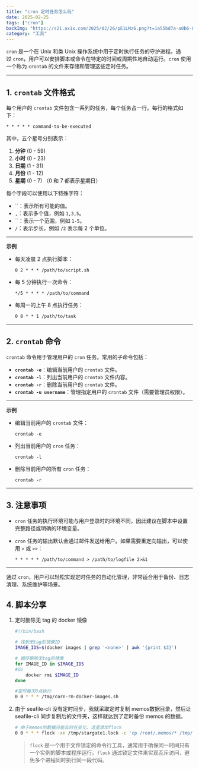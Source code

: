 ```yaml
---
title: "cron 定时任务怎么玩"
date: 2025-02-25
tags: ["cron"]
backImg: "https://s21.ax1x.com/2025/02/26/pE1LMz6.png?t=1a55bd7a-a0b6-80bd-bdc0-cc57144533ea"
category: "工具"
---
```

`cron` 是一个在 Unix 和类 Unix 操作系统中用于定时执行任务的守护进程。通过 `cron`，用户可以安排脚本或命令在特定的时间或周期性地自动运行。`cron` 使用一个称为 `crontab` 的文件来存储和管理这些定时任务。

---

## 1. `crontab` 文件格式

每个用户的 `crontab` 文件包含一系列的任务，每个任务占一行。每行的格式如下：

```
* * * * * command-to-be-executed
```

其中，五个星号分别表示：

1. **分钟** (0 - 59)
2. **小时** (0 - 23)
3. **日期** (1 - 31)
4. **月份** (1 - 12)
5. **星期** (0 - 7) （0 和 7 都表示星期日）

每个字段可以使用以下特殊字符：

- ``：表示所有可能的值。
- `,`：表示多个值，例如 `1,3,5`。
- ``：表示一个范围，例如 `1-5`。
- `/`：表示步长，例如 `/2` 表示每 2 个单位。

---

**示例**

- 每天凌晨 2 点执行脚本：

  ```
  0 2 * * * /path/to/script.sh
  ```
- 每 5 分钟执行一次命令：

  ```
  */5 * * * * /path/to/command
  ```
- 每周一的上午 8 点执行任务：

  ```
  0 8 * * 1 /path/to/task
  ```

---

## 2. `crontab` 命令

`crontab` 命令用于管理用户的 `cron` 任务。常用的子命令包括：

- **`crontab -e`**：编辑当前用户的 `crontab` 文件。
- **`crontab -l`**：列出当前用户的 `crontab` 文件内容。
- **`crontab -r`**：删除当前用户的 `crontab` 文件。
- **`crontab -u username`**：管理指定用户的 `crontab` 文件（需要管理员权限）。

---

**示例**

- 编辑当前用户的 `crontab` 文件：

  ```
  crontab -e
  ```
- 列出当前用户的 `cron` 任务：

  ```
  crontab -l
  ```
- 删除当前用户的所有 `cron` 任务：

  ```
  crontab -r
  ```

---

## 3. 注意事项

- `cron` 任务的执行环境可能与用户登录时的环境不同，因此建议在脚本中设置完整路径或明确的环境变量。
- `cron` 任务的输出默认会通过邮件发送给用户。如果需要重定向输出，可以使用 `>` 或 `>>`：

  ```
  * * * * * /path/to/command > /path/to/logfile 2>&1
  ```

---

通过 `cron`，用户可以轻松实现定时任务的自动化管理，非常适合用于备份、日志清理、系统维护等场景。

## 4. 脚本分享

1. 定时删除无 tag 的 docker 镜像

   ```bash
   #!/bin/bash

   # 找到无tag的镜像ID
   IMAGE_IDS=$(docker images | grep '<none>' | awk '{print $3}')

   # 循环删除无tag的镜像
   for IMAGE_ID in $IMAGE_IDS
   #do
       docker rmi $IMAGE_ID
   done
   ```
   ```bash
   #定时每天0点执行
   0 0 * * * /tmp/corn-rm-docker-images.sh
   ```
2. 由于 seafile-cli 没有定时同步，我就采取定时复制 memos数据目录，然后让seafile-cli 同步复制后的文件夹，这样就达到了定时备份 memos 的数据。

   ```bash
   # 由于memos的数据可能实时在变化，这里添加flock
   0 0 * * * flock -xn /tmp/stargate1.lock -c 'cp /root/.memos/* /tmp/memos/'
   ```
   > `flock` 是一个用于文件锁定的命令行工具，通常用于确保同一时间只有一个实例的脚本或程序运行。`flock` 通过锁定文件来实现互斥访问，避免多个进程同时执行同一段代码。
   >
